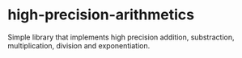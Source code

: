 high-precision-arithmetics
==========================

Simple library that implements high precision addition, substraction, multiplication, division and exponentiation.